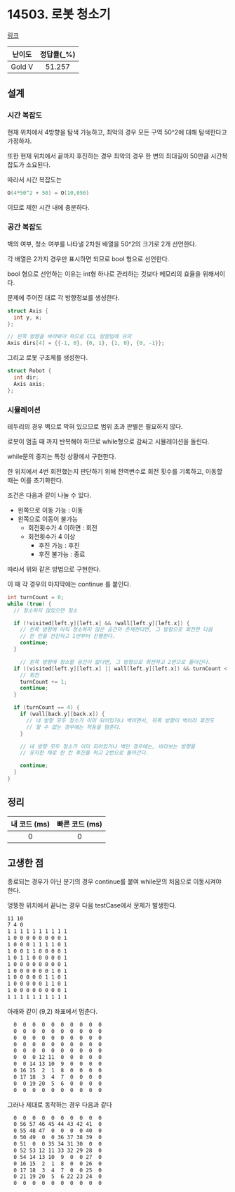 # 14503. 로봇 청소기

[링크](https://www.acmicpc.net/problem/14503)

| 난이도 | 정답률(\_%) |
| :----: | :---------: |
| Gold V |   51.257    |

## 설계

### 시간 복잡도

현재 위치에서 4방향을 탐색 가능하고, 최악의 경우 모든 구역 50^2에 대해 탐색한다고 가정하자.

또한 현재 위치에서 끝까지 후진하는 경우 최악의 경우 한 변의 최대길이 50만큼 시간복잡도가 소요된다.

따라서 시간 복잡도는

```cpp
O(4*50^2 + 50) = O(10,050)
```

이므로 제한 시간 내에 충분하다.

### 공간 복잡도

벽의 여부, 청소 여부를 나타낼 2차원 배열을 50^2의 크기로 2개 선언한다.

각 배열은 2가지 경우만 표시하면 되므로 bool 형으로 선언한다.

bool 형으로 선언하는 이유는 int형 하나로 관리하는 것보다 메모리의 효율을 위해서이다.

문제에 주어진 대로 각 방향정보를 생성한다.

```cpp
struct Axis {
  int y, x;
};

// 왼쪽 방향을 바라봐야 하므로 CCL 방향임에 유의
Axis dirs[4] = {{-1, 0}, {0, 1}, {1, 0}, {0, -1}};
```

그리고 로봇 구조체를 생성한다.

```cpp
struct Robot {
  int dir;
  Axis axis;
};
```

### 시뮬레이션

테두리의 경우 벽으로 막혀 있으므로 범위 초과 판별은 필요하지 않다.

로봇이 멈출 때 까지 반복해야 하므로 while형으로 감싸고 시뮬레이션을 돌린다.

while문의 중지는 특정 상황에서 구현한다.

한 위치에서 4번 회전했는지 판단하기 위해 전역변수로 회전 횟수를 기록하고, 이동할 때는 이를 초기화한다.

조건은 다음과 같이 나눌 수 있다.

- 왼쪽으로 이동 가능 : 이동
- 왼쪽으로 이동이 불가능
  - 회전횟수가 4 이하면 : 회전
  - 회전횟수가 4 이상
    - 후진 가능 : 후진
    - 후진 불가능 : 종료

따라서 위와 같은 방법으로 구현한다.

이 때 각 경우의 마지막에는 continue 를 붙인다.

```cpp
int turnCount = 0;
while (true) {
  // 청소하지 않았으면 청소

  if (!visited[left.y][left.x] && !wall[left.y][left.x]) {
    // 왼쪽 방향에 아직 청소하지 않은 공간이 존재한다면, 그 방향으로 회전한 다음
    // 한 칸을 전진하고 1번부터 진행한다.
    continue;
  }

    // 왼쪽 방향에 청소할 공간이 없다면, 그 방향으로 회전하고 2번으로 돌아간다.
  if ((visited[left.y][left.x] || wall[left.y][left.x]) && turnCount < 4) {
    // 회전
    turnCount += 1;
    continue;
  }

  if (turnCount == 4) {
    if (wall[back.y][back.x]) {
      // 네 방향 모두 청소가 이미 되어있거나 벽이면서, 뒤쪽 방향이 벽이라 후진도
      // 할 수 없는 경우에는 작동을 멈춘다.
    }

    // 네 방향 모두 청소가 이미 되어있거나 벽인 경우에는, 바라보는 방향을
    // 유지한 채로 한 칸 후진을 하고 2번으로 돌아간다.

    continue;
  }
}
```

## 정리

| 내 코드 (ms) | 빠른 코드 (ms) |
| :----------: | :------------: |
|      0       |       0        |

## 고생한 점

종료되는 경우가 아닌 분기의 경우 continue를 붙여 while문의 처음으로 이동시켜야 한다.

엉뚱한 위치에서 끝나는 경우 다음 testCase에서 문제가 발생한다.

```sh
11 10
7 4 0
1 1 1 1 1 1 1 1 1 1
1 0 0 0 0 0 0 0 0 1
1 0 0 0 1 1 1 1 0 1
1 0 0 1 1 0 0 0 0 1
1 0 1 1 0 0 0 0 0 1
1 0 0 0 0 0 0 0 0 1
1 0 0 0 0 0 0 1 0 1
1 0 0 0 0 0 1 1 0 1
1 0 0 0 0 0 1 1 0 1
1 0 0 0 0 0 0 0 0 1
1 1 1 1 1 1 1 1 1 1
```

아래와 같이 (9,2) 좌표에서 멈춘다.

```sh
  0  0  0  0  0  0  0  0  0  0
  0  0  0  0  0  0  0  0  0  0
  0  0  0  0  0  0  0  0  0  0
  0  0  0  0  0  0  0  0  0  0
  0  0  0  0  0  0  0  0  0  0
  0  0  0 12 11  0  0  0  0  0
  0  0 14 13 10  9  0  0  0  0
  0 16 15  2  1  8  0  0  0  0
  0 17 18  3  4  7  0  0  0  0
  0  0 19 20  5  6  0  0  0  0
  0  0  0  0  0  0  0  0  0  0
```

그러나 제대로 동작하는 경우 다음과 같다

```sh
  0  0  0  0  0  0  0  0  0  0
  0 56 57 46 45 44 43 42 41  0
  0 55 48 47  0  0  0  0 40  0
  0 50 49  0  0 36 37 38 39  0
  0 51  0  0 35 34 31 30  0  0
  0 52 53 12 11 33 32 29 28  0
  0 54 14 13 10  9  0  0 27  0
  0 16 15  2  1  8  0  0 26  0
  0 17 18  3  4  7  0  0 25  0
  0 21 19 20  5  6 22 23 24  0
  0  0  0  0  0  0  0  0  0  0
```
